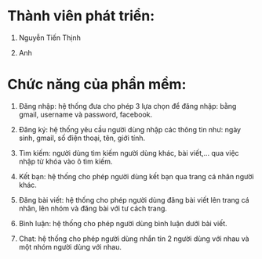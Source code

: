 # Thành viên phát triển:

1. Nguyễn Tiến Thịnh
   
2. Anh

# Chức năng của phần mềm: 

1. Đăng nhập: hệ thống đưa cho phép 3 lựa chọn để đăng nhập: bằng gmail, username và password, facebook.
   
2. Đăng ký: hệ thống yêu cầu người dùng nhập các thông tin như: ngày sinh, gmail, số điện thoại, tên, giới tính.
   
3. Tìm kiếm: người dùng tìm kiếm người dùng khác, bài viết,... qua việc nhập từ khóa vào ô tìm kiếm.
   
4. Kết bạn: hệ thống cho phép người dùng kết bạn qua trang cá nhân người khác.
   
5. Đăng bài viết: hệ thống cho phép người dùng đăng bài viết lên trang cá nhân, lên nhóm và đăng bài với tư cách trang.
   
6. Bình luận: hệ thống cho phép người dùng bình luận dưới bài viết.
   
7. Chat: hệ thống cho phép người dùng nhắn tin 2 người dùng với nhau và một nhóm người dùng với nhau.
